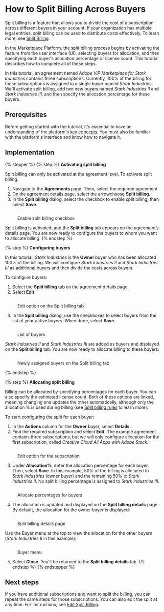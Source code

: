 # How to Split Billing Across Buyers

Split billing is a feature that allows you to divide the cost of a subscription across different buyers in your account. If your organization has multiple legal entities, split billing can be used to distribute costs effectively. To learn more, see [Split Billing](../../../modules-and-features/marketplace/billing/#split-billing).

In the Marketplace Platform, the split billing process begins by activating the feature from the user interface (UI), selecting buyers for allocation, and then specifying each buyer's allocation percentage or license count. This tutorial describes how to complete all of these steps.

In this tutorial, an agreement named _Adobe VIP Marketplace for Stark Industries_ contains three subscriptions. Currently, 100% of the billing for these subscriptions is assigned to a single buyer named _Stark Industries_. We'll activate split billing, add two new buyers named _Stark Industries II_ and _Stark Industries_ _III_, and then specify the allocation percentage for these buyers.

## Prerequisites

Before getting started with the tutorial, it's essential to have an understanding of the platform's [key concepts](../key-concepts.md). You must also be familiar with the platform's interface and know how to navigate it.

## Implementation

{% stepper %}
{% step %}
**Activating split billing**

Split billing can only be activated at the agreement level. To activate split billing:

1. Navigate to the **Agreements** page. Then, select the required agreement.&#x20;
2. On the agreement details page, select the arrow<img src="../../../.gitbook/assets/icon_down_arrow.png" alt="" data-size="line">choose **Split billing**.
3. In the **Split billing** dialog, select the checkbox to enable split billing, then select **Save**.

<figure><img src="../../../.gitbook/assets/EnableSP (1).png" alt=""><figcaption><p>Enable split billing checkbox</p></figcaption></figure>

Split billing is activated, and the **Split billing** tab appears on the agreement’s details page. You are now ready to configure the buyers to whom you want to allocate billing.&#x20;
{% endstep %}

{% step %}
**Configuring buyers**

In this tutorial, _Stark Industries_ is the **Owner** buyer who has been allocated 100% of the billing. We will configure _Stark Industries II_ and _Stark Industries III_ as additional buyers and then divide the costs across buyers.&#x20;

To configure buyers:

1. Select the **Split billing** tab on the agreement details page.
2. Select **Edit**.&#x20;

<figure><img src="../../../.gitbook/assets/SplitBillingEdit (2).png" alt=""><figcaption><p>Edit option on the Split billing tab</p></figcaption></figure>

3. In the **Split billing** dialog, use the checkboxes to select buyers from the list of your active buyers. When done, select **Save**.

<figure><img src="../../../.gitbook/assets/SPBuyers (1).png" alt=""><figcaption><p>List of buyers</p></figcaption></figure>

_Stark Industries II_ and _Stark Industries III_ are added as buyers and displayed on the **Split billing** tab. You are now ready to allocate billing to these buyers.&#x20;

<figure><img src="../../../.gitbook/assets/SPBuyers1 (1).png" alt=""><figcaption><p>Newly assigned buyers on the Split billing tab</p></figcaption></figure>
{% endstep %}

{% step %}
**Allocating split billing**

Billing can be allocated by specifying percentages for each buyer. You can also specify the estimated license count. Both of these options are linked, meaning changing one updates the other automatically, although only the allocation % is used during billing (see [Split billing rules](../../../modules-and-features/marketplace/billing/#split-billing-rules) to learn more).

To start configuring the split for each buyer:

1. In the **Actions** column for the **Owner** buyer, select **Details**.
2. Find the required subscription and select **Edit**. The example agreement contains three subscriptions, but we will only configure allocation for the first subscription, called _Creative Cloud All Apps with Adobe Stock_.

<figure><img src="../../../.gitbook/assets/SplitBillingSubscription (1).png" alt=""><figcaption><p>Edit option for the subscription</p></figcaption></figure>

3. Under **Allocation%**, enter the allocation percentage for each buyer. Then, select **Save**. In this example, 50% of the billing is allocated to _Stark Industries_ (owner buyer) and the remaining 50% to _Stark Industries II_. No split billing percentage is assigned to _Stark Industries III._&#x20;

<figure><img src="../../../.gitbook/assets/EditAllocation (1).png" alt=""><figcaption><p>Allocate percentages for buyers</p></figcaption></figure>

4. The allocation is updated and displayed on the **Split billing details** page. By default, the allocation for the owner buyer is displayed:

<figure><img src="../../../.gitbook/assets/Allocation (1).png" alt=""><figcaption><p>Split billing details page</p></figcaption></figure>

Use the Buyer menu at the top to view the allocation for the other buyers (_Stark Industries II_ in this example):&#x20;

<figure><img src="../../../.gitbook/assets/SPBuyers2 (1).png" alt=""><figcaption><p>Buyer menu</p></figcaption></figure>

5. Select **Close**. You'll be returned to the **Split billing details** tab.
{% endstep %}
{% endstepper %}

## Next steps

If you have additional subscriptions and want to split the billing, you can repeat the same steps for those subscriptions. You can also edit the split at any time. For instructions, see [Edit Split Billing](../../../modules-and-features/marketplace/billing/split-billing/edit-split-billing.md).
